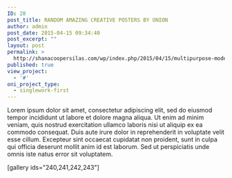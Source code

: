```yaml
---
ID: 28
post_title: RANDOM AMAZING CREATIVE POSTERS BY ONION
author: admin
post_date: 2015-04-15 09:34:40
post_excerpt: ""
layout: post
permalink: >
  http://shanacoopersilas.com/wp/index.php/2015/04/15/multipurpose-modern-chair/
published: true
view_project:
  - '#'
oni_project_type:
  - singlework-first
---
```

Lorem ipsum dolor sit amet, consectetur adipiscing elit, sed do eiusmod tempor incididunt ut labore et dolore magna aliqua. Ut enim ad minim veniam, quis nostrud exercitation ullamco laboris nisi ut aliquip ex ea commodo consequat. Duis aute irure dolor in reprehenderit in voluptate velit esse cillum. Excepteur sint occaecat cupidatat non proident, sunt in culpa qui officia deserunt mollit anim id est laborum. Sed ut perspiciatis unde omnis iste natus error sit voluptatem.

[gallery ids="240,241,242,243"]